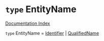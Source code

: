 # `type` EntityName

[Documentation Index](../README.md)

`type` EntityName = [Identifier](../interface.Identifier/README.md) | [QualifiedName](../interface.QualifiedName/README.md)